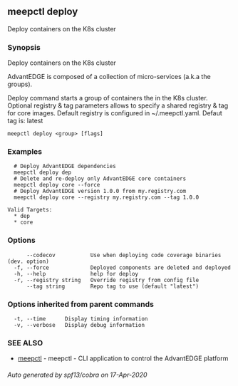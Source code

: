 ## meepctl deploy

Deploy containers on the K8s cluster

### Synopsis

Deploy containers on the K8s cluster

AdvantEDGE is composed of a collection of micro-services (a.k.a the groups).

Deploy command starts a group of containers the in the K8s cluster.
Optional registry & tag parameters allows to specify a shared registry & tag for core images.
Default registry is configured in ~/.meepctl.yaml.
Defaut tag is: latest

```
meepctl deploy <group> [flags]
```

### Examples

```
  # Deploy AdvantEDGE dependencies
  meepctl deploy dep
  # Delete and re-deploy only AdvantEDGE core containers
  meepctl deploy core --force
  # Deploy AdvantEDGE version 1.0.0 from my.registry.com
  meepctl deploy core --registry my.registry.com --tag 1.0.0

Valid Targets:
  * dep
  * core
```

### Options

```
      --codecov           Use when deploying code coverage binaries (dev. option)
  -f, --force             Deployed components are deleted and deployed
  -h, --help              help for deploy
  -r, --registry string   Override registry from config file
      --tag string        Repo tag to use (default "latest")
```

### Options inherited from parent commands

```
  -t, --time      Display timing information
  -v, --verbose   Display debug information
```

### SEE ALSO

* [meepctl](meepctl.md)	 - meepctl - CLI application to control the AdvantEDGE platform

###### Auto generated by spf13/cobra on 17-Apr-2020

